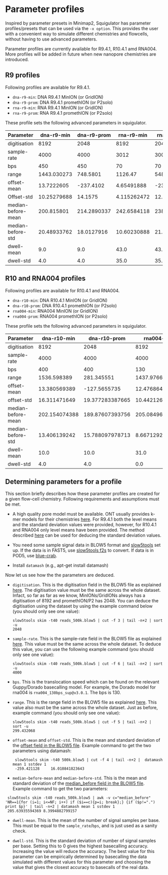 # Parameter profiles

Inspired by parameter presets in Minimap2, Squigulator has parameter profiles/presets that can be used via the `-x option`. This provides the user with a convenient way to simulate different chemistries and flowcells, without having to use advanced parameters.

Parameter profiles are currently available for R9.4.1, R10.4.1 amd RNA004. More profiles will be added in future when new nanopore chemistries are introduced.

## R9 profiles

Following profiles are available for R9.4.1.

- `dna-r9-min`: DNA R9.4.1 MinION (or GridION)
- `dna-r9-prom`: DNA R9.4.1 promethION (or P2solo)
- `rna-r9-min`: RNA R9.4.1 MinION (or GridION)
- `rna-r9-prom`:  RNA R9.4.1 promethION (or P2solo)

These profile sets the following advanced parameters in squigulator.

| Parameter            | dna-r9-min   | dna-r9-prom   | rna-r9-min   | rna-r9-prom   |
|----------------------|--------------|---------------|--------------|---------------|
| digitisation         | 8192         | 2048          | 8192         | 2048          |
| sample-rate          | 4000         | 4000          | 3012         | 3000          |
| bps                  | 450          | 450           | 70           | 70            |
| range                | 1443.030273  | 748.5801      | 1126.47      | 548.788269    |
| offset-mean          | 13.7222605   | -237.4102     | 4.65491888   | -231.9440589  |
| Offset-std           | 10.25279688  | 14.1575       | 4.115262472  | 12.87185278   |
| median-before-mean   | 200.815801   | 214.2890337   | 242.6584118  | 238.5286796   |
| median-before-std    | 20.48933762  | 18.0127916    | 10.60230888  | 21.1871794    |
| dwell-mean           | 9.0          | 9.0           | 43.0         | 43.0          |
| dwell-std            | 4.0          | 4.0           | 35.0         | 35.0          |


## R10 and RNA004 profiles

Following profiles are available for R10.4.1 and RNA004.

- `dna-r10-min`:  DNA R10.4.1 MinION (or GridION)
- `dna-r10-prom`: DNA R10.4.1 promethION (or P2solo)
- `rna004-min`: RNA004 MinION (or GridION)
- `rna004-prom`: RNA004 promethION (or P2solo)

These profile sets the following advanced parameters in squigulator.


| Parameter           | dna-r10-min   | dna-r10-prom   | rna004-min   | rna004-prom   |
|---------------------|---------------|-----------------|--------------|---------------|
| digitisation        | 8192          | 2048            | 8192         | 2048          |
| sample-rate         | 4000          | 4000            | 4000         | 4000          |
| bps                 | 400           | 400             | 130          | 130           |
| range               | 1536.598389   | 281.345551      | 1437.976685  | 299.432068    |
| offset-mean         | 13.380569389  | -127.5655735    | 12.47686423863 | -259.421128  |
| offset-std         | 16.311471649  | 19.377283387665 | 10.442126577137 | 16.010841823643 |
| median-before-mean  | 202.154074388 | 189.87607393756 | 205.08496731088 | 189.87607393756 |
| median-before-std   | 13.406139242  | 15.788097978713 | 8.6671292866233 | 15.788097978713 |
| dwell-mean          | 10.0          | 10.0            | 31.0         | 31.0          |
| dwell-std           | 4.0           | 4.0             | 0.0          | 0.0           |

## Determining parameters for a profile

This section briefly describes how these parameter profiles are created for a given flow-cell chemistry. Following requirements and assumptions must be met.

- A high quality pore model must be available. ONT usually provides k-mer models for their chemistries [here](https://github.com/nanoporetech/kmer_models). For R9.4.1 both the level means and the standard deviation values were provided, however, for R10.4.1 and RNA004 only level means have been provided. The method described [here](https://hasindu2008.github.io/f5c/docs/r10train) can be used for deducing the standard deviation values.

- You need some sample signal data in BLOW5 format and [slow5tools](https://github.com/hasindu2008/slow5tools) set up. If the data is in FAST5, use [slow5tools f2s](https://github.com/hasindu2008/slow5tools) to convert. If data is in POD5, use [blue-crab](https://github.com/Psy-Fer/blue-crab).

- Install `datamash` (e.g., apt-get install datamash)


Now let us see how the the parameters are deduced.

- `digitisation`. This is the digitisation field in the BLOW5 file as explained [here](https://hasindu2008.github.io/slow5specs/summary). The digitisation value must be the same across the whole dataset. Infact, so far as far as we know, MinIONs/GridIONs always has a digitisation of 8192 and promethION/P2 has 2048. You can deduce the digitisation using the dataset by using the example command below (you should only see one value):

  ```
  slow5tools skim -t40 reads_500k.blow5 | cut -f 3 | tail -n+2 | sort -u
  2048
  ```

- `sample-rate`. This is the sample-rate field in the BLOW5 file as explained [here](https://hasindu2008.github.io/slow5specs/summary). This value must be the same across the whole dataset. To deduce this value, you can use the following example command (you should only see one value):

  ```
  slow5tools skim -t40 reads_500k.blow5 | cut -f 6 | tail -n+2 | sort -u
  4000
  ```

- `bps`. This is the translocation speed which can be found on the relevant Guppy/Dorado basecalling model. For example, the Dorado model for rna004 is `rna004_130bps_sup@v3.0.1`. The bps is 130.

- `range`. This is the range field in the BLOW5 file as explained [here](https://hasindu2008.github.io/slow5specs/summary). This value also must be the same across the whole dataset. Just as before,   example command (you should only see one value):

  ```
  slow5tools skim -t40 reads_500k.blow5 | cut -f 5 | tail -n+2 |  sort -u
  299.432068
  ```

- `offset-mean` and `offset-std`. This is the mean and standard deviation of the [offset field in the BLOW5 file](https://hasindu2008.github.io/slow5specs/summary).  Example command to get the two parameters using datamash:

  ```
   slow5tools skim -t40 500k.blow5 | cut -f 4 | tail -n+2 |  datamash mean 1 sstdev 1
   -259.421128     16.010841823643
  ```

- `median-before-mean` and `median-before-std`. This is the mean and standard deviation of the [median_before field in the BLOW5 file](https://hasindu2008.github.io/slow5specs/summary). Example command to get the two parameters:

 ```
  slow5tools skim -t40 reads_500k.blow5 | awk -v c="median_before" 'NR==1{for (i=1; i<=NF; i++) if ($i==c){p=i; break};} {if ($p!=".") print $p}' | tail -n+2 | datamash mean 1 sstdev 1
  205.63935594369 8.3994882799157
 ```

- `dwell-mean`. This is the mean of the number of signal samples per base. This must be equal to the `sample_rate`/`bps`, and is just used as a sanity check.

- `dwell-std`. This is the standard deviation of number of signal samples per base. Setting this to 0 gives the highest basecalling accuracy. Increasing the value will reduce the accuracy.
The best value for this parameter can be empirically determined by basecalling the data simulated with different values for this parameter and choosing the value that gives the closest accuracy to basecalls of the real data.
